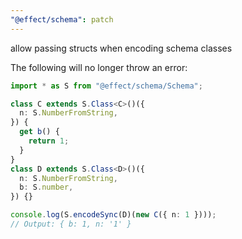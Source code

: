 ```yaml
---
"@effect/schema": patch
---
```


allow passing structs when encoding schema classes

The following will no longer throw an error:

```ts
import * as S from "@effect/schema/Schema";

class C extends S.Class<C>()({
  n: S.NumberFromString,
}) {
  get b() {
    return 1;
  }
}
class D extends S.Class<D>()({
  n: S.NumberFromString,
  b: S.number,
}) {}

console.log(S.encodeSync(D)(new C({ n: 1 })));
// Output: { b: 1, n: '1' }
```
